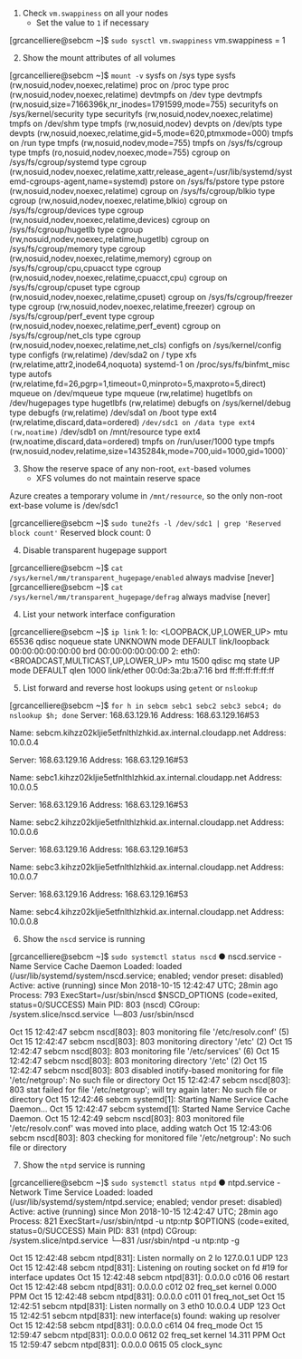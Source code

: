1. Check `vm.swappiness` on all your nodes
    * Set the value to `1` if necessary

[grcancelliere@sebcm ~]$ `sudo sysctl vm.swappiness`
vm.swappiness = 1

	
2. Show the mount attributes of all volumes

[grcancelliere@sebcm ~]$ `mount -v`
sysfs on /sys type sysfs (rw,nosuid,nodev,noexec,relatime)
proc on /proc type proc (rw,nosuid,nodev,noexec,relatime)
devtmpfs on /dev type devtmpfs (rw,nosuid,size=7166396k,nr_inodes=1791599,mode=755)
securityfs on /sys/kernel/security type securityfs (rw,nosuid,nodev,noexec,relatime)
tmpfs on /dev/shm type tmpfs (rw,nosuid,nodev)
devpts on /dev/pts type devpts (rw,nosuid,noexec,relatime,gid=5,mode=620,ptmxmode=000)
tmpfs on /run type tmpfs (rw,nosuid,nodev,mode=755)
tmpfs on /sys/fs/cgroup type tmpfs (ro,nosuid,nodev,noexec,mode=755)
cgroup on /sys/fs/cgroup/systemd type cgroup (rw,nosuid,nodev,noexec,relatime,xattr,release_agent=/usr/lib/systemd/systemd-cgroups-agent,name=systemd)
pstore on /sys/fs/pstore type pstore (rw,nosuid,nodev,noexec,relatime)
cgroup on /sys/fs/cgroup/blkio type cgroup (rw,nosuid,nodev,noexec,relatime,blkio)
cgroup on /sys/fs/cgroup/devices type cgroup (rw,nosuid,nodev,noexec,relatime,devices)
cgroup on /sys/fs/cgroup/hugetlb type cgroup (rw,nosuid,nodev,noexec,relatime,hugetlb)
cgroup on /sys/fs/cgroup/memory type cgroup (rw,nosuid,nodev,noexec,relatime,memory)
cgroup on /sys/fs/cgroup/cpu,cpuacct type cgroup (rw,nosuid,nodev,noexec,relatime,cpuacct,cpu)
cgroup on /sys/fs/cgroup/cpuset type cgroup (rw,nosuid,nodev,noexec,relatime,cpuset)
cgroup on /sys/fs/cgroup/freezer type cgroup (rw,nosuid,nodev,noexec,relatime,freezer)
cgroup on /sys/fs/cgroup/perf_event type cgroup (rw,nosuid,nodev,noexec,relatime,perf_event)
cgroup on /sys/fs/cgroup/net_cls type cgroup (rw,nosuid,nodev,noexec,relatime,net_cls)
configfs on /sys/kernel/config type configfs (rw,relatime)
/dev/sda2 on / type xfs (rw,relatime,attr2,inode64,noquota)
systemd-1 on /proc/sys/fs/binfmt_misc type autofs (rw,relatime,fd=26,pgrp=1,timeout=0,minproto=5,maxproto=5,direct)
mqueue on /dev/mqueue type mqueue (rw,relatime)
hugetlbfs on /dev/hugepages type hugetlbfs (rw,relatime)
debugfs on /sys/kernel/debug type debugfs (rw,relatime)
/dev/sda1 on /boot type ext4 (rw,relatime,discard,data=ordered)
`/dev/sdc1 on /data type ext4 (rw,noatime)`
/dev/sdb1 on /mnt/resource type ext4 (rw,noatime,discard,data=ordered)
tmpfs on /run/user/1000 type tmpfs (rw,nosuid,nodev,relatime,size=1435284k,mode=700,uid=1000,gid=1000)`


3. Show the reserve space of any non-root, `ext`-based volumes
    * XFS volumes do not maintain reserve space

Azure creates a temporary volume in `/mnt/resource`, so the only non-root ext-base volume is /dev/sdc1

[grcancelliere@sebcm ~]$ `sudo tune2fs -l /dev/sdc1 | grep 'Reserved block count'`
Reserved block count:     0


4. Disable transparent hugepage support

[grcancelliere@sebcm ~]$ `cat /sys/kernel/mm/transparent_hugepage/enabled`
always madvise [never]
[grcancelliere@sebcm ~]$ `cat /sys/kernel/mm/transparent_hugepage/defrag`
always madvise [never]

4. List your network interface configuration

[grcancelliere@sebcm ~]$ `ip link`
1: lo: <LOOPBACK,UP,LOWER_UP> mtu 65536 qdisc noqueue state UNKNOWN mode DEFAULT
    link/loopback 00:00:00:00:00:00 brd 00:00:00:00:00:00
2: eth0: <BROADCAST,MULTICAST,UP,LOWER_UP> mtu 1500 qdisc mq state UP mode DEFAULT qlen 1000
    link/ether 00:0d:3a:2b:a7:16 brd ff:ff:ff:ff:ff:ff

5. List forward and reverse host lookups using `getent` or `nslookup`

[grcancelliere@sebcm ~]$ `for h in sebcm sebc1 sebc2 sebc3 sebc4; do nslookup $h; done`
Server:         168.63.129.16
Address:        168.63.129.16#53

Name:   sebcm.kihzz02kljie5etfnlthlzhkid.ax.internal.cloudapp.net
Address: 10.0.0.4

Server:         168.63.129.16
Address:        168.63.129.16#53

Name:   sebc1.kihzz02kljie5etfnlthlzhkid.ax.internal.cloudapp.net
Address: 10.0.0.5

Server:         168.63.129.16
Address:        168.63.129.16#53

Name:   sebc2.kihzz02kljie5etfnlthlzhkid.ax.internal.cloudapp.net
Address: 10.0.0.6

Server:         168.63.129.16
Address:        168.63.129.16#53

Name:   sebc3.kihzz02kljie5etfnlthlzhkid.ax.internal.cloudapp.net
Address: 10.0.0.7

Server:         168.63.129.16
Address:        168.63.129.16#53

Name:   sebc4.kihzz02kljie5etfnlthlzhkid.ax.internal.cloudapp.net
Address: 10.0.0.8

6. Show the <code>nscd</code> service is running

[grcancelliere@sebcm ~]$ `sudo systemctl status nscd`
● nscd.service - Name Service Cache Daemon
   Loaded: loaded (/usr/lib/systemd/system/nscd.service; enabled; vendor preset: disabled)
   Active: active (running) since Mon 2018-10-15 12:42:47 UTC; 28min ago
  Process: 793 ExecStart=/usr/sbin/nscd $NSCD_OPTIONS (code=exited, status=0/SUCCESS)
 Main PID: 803 (nscd)
   CGroup: /system.slice/nscd.service
           └─803 /usr/sbin/nscd

Oct 15 12:42:47 sebcm nscd[803]: 803 monitoring file '/etc/resolv.conf' (5)
Oct 15 12:42:47 sebcm nscd[803]: 803 monitoring directory '/etc' (2)
Oct 15 12:42:47 sebcm nscd[803]: 803 monitoring file '/etc/services' (6)
Oct 15 12:42:47 sebcm nscd[803]: 803 monitoring directory '/etc' (2)
Oct 15 12:42:47 sebcm nscd[803]: 803 disabled inotify-based monitoring for file '/etc/netgroup': No such file or directory
Oct 15 12:42:47 sebcm nscd[803]: 803 stat failed for file '/etc/netgroup'; will try again later: No such file or directory
Oct 15 12:42:46 sebcm systemd[1]: Starting Name Service Cache Daemon...
Oct 15 12:42:47 sebcm systemd[1]: Started Name Service Cache Daemon.
Oct 15 12:42:49 sebcm nscd[803]: 803 monitored file '/etc/resolv.conf' was moved into place, adding watch
Oct 15 12:43:06 sebcm nscd[803]: 803 checking for monitored file '/etc/netgroup': No such file or directory


7. Show the <code>ntpd</code> service is running<br>

[grcancelliere@sebcm ~]$ `sudo systemctl status ntpd`
● ntpd.service - Network Time Service
   Loaded: loaded (/usr/lib/systemd/system/ntpd.service; enabled; vendor preset: disabled)
   Active: active (running) since Mon 2018-10-15 12:42:47 UTC; 28min ago
  Process: 821 ExecStart=/usr/sbin/ntpd -u ntp:ntp $OPTIONS (code=exited, status=0/SUCCESS)
 Main PID: 831 (ntpd)
   CGroup: /system.slice/ntpd.service
           └─831 /usr/sbin/ntpd -u ntp:ntp -g

Oct 15 12:42:48 sebcm ntpd[831]: Listen normally on 2 lo 127.0.0.1 UDP 123
Oct 15 12:42:48 sebcm ntpd[831]: Listening on routing socket on fd #19 for interface updates
Oct 15 12:42:48 sebcm ntpd[831]: 0.0.0.0 c016 06 restart
Oct 15 12:42:48 sebcm ntpd[831]: 0.0.0.0 c012 02 freq_set kernel 0.000 PPM
Oct 15 12:42:48 sebcm ntpd[831]: 0.0.0.0 c011 01 freq_not_set
Oct 15 12:42:51 sebcm ntpd[831]: Listen normally on 3 eth0 10.0.0.4 UDP 123
Oct 15 12:42:51 sebcm ntpd[831]: new interface(s) found: waking up resolver
Oct 15 12:42:58 sebcm ntpd[831]: 0.0.0.0 c614 04 freq_mode
Oct 15 12:59:47 sebcm ntpd[831]: 0.0.0.0 0612 02 freq_set kernel 14.311 PPM
Oct 15 12:59:47 sebcm ntpd[831]: 0.0.0.0 0615 05 clock_sync
